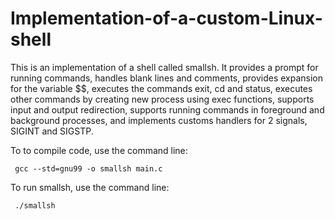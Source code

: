 # Implementation-of-a-custom-Linux-shell
This is an implementation of a shell called smallsh. It provides a prompt for running
commands, handles blank lines and comments, provides expansion for the variable $$, executes
the commands exit, cd and status, executes other commands by creating new process using exec
functions, supports input and output redirection, supports running commands in foreground
and background processes, and implements customs handlers for 2 signals, SIGINT and SIGSTP.

To to compile code, use the command line:

     gcc --std=gnu99 -o smallsh main.c

To run smallsh, use the command line:

     ./smallsh
